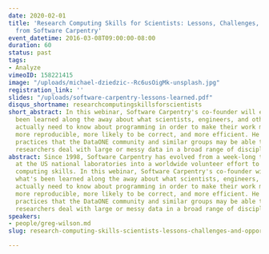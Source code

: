 ```yaml
---
date: 2020-02-01
title: 'Research Computing Skills for Scientists: Lessons, Challenges, and Opportunities
  from Software Carpentry'
event_datetime: 2016-03-08T09:00:00-08:00
duration: 60
status: past
tags:
- Analyze
vimeoID: 158221415
image: "/uploads/michael-dziedzic--Rc6usOigMk-unsplash.jpg"
registration_link: ''
slides: "/uploads/software-carpentry-lessons-learned.pdf"
disqus_shortname: researchcomputingskillsforscientists
short_abstract: In this webinar, Software Carpentry's co-founder will explore what's
  been learned along the away about what scientists, engineers, and other researchers
  actually need to know about programming in order to make their work more shareable,
  more reproducible, more likely to be correct, and more efficient. He will also discuss
  practices that the DataONE community and similar groups may be able to use to help
  researchers deal with large or messy data in a broad range of disciplines.
abstract: Since 1998, Software Carpentry has evolved from a week-long training course
  at the US national laboratories into a worldwide volunteer effort to improve researchers'
  computing skills. In this webinar, Software Carpentry's co-founder will explore
  what's been learned along the away about what scientists, engineers, and other researchers
  actually need to know about programming in order to make their work more shareable,
  more reproducible, more likely to be correct, and more efficient. He will also discuss
  practices that the DataONE community and similar groups may be able to use to help
  researchers deal with large or messy data in a broad range of disciplines.
speakers:
- people/greg-wilson.md
slug: research-computing-skills-scientists-lessons-challenges-and-opportunities-software

---
```

